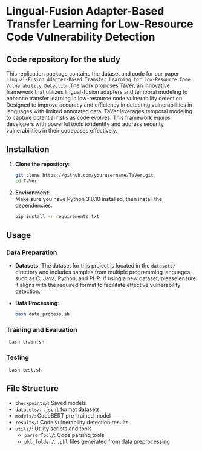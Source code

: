 # Lingual-Fusion Adapter-Based Transfer Learning for Low-Resource Code Vulnerability Detection

## Code repository for the study
This replication package contains the dataset and code for our paper `Lingual-Fusion Adapter-Based Transfer Learning for Low-Resource Code Vulnerability Detection`.The work proposes TaVer, an innovative framework that utilizes lingual-fusion adapters and temporal modeling to enhance transfer learning in low-resource code vulnerability detection. Designed to improve accuracy and efficiency in detecting vulnerabilities in languages with limited annotated data, TaVer leverages temporal modeling to capture potential risks as code evolves. This framework equips developers with powerful tools to identify and address security vulnerabilities in their codebases effectively.

## Installation
1. **Clone the repository**:
   ```bash
   git clone https://github.com/yourusername/TaVer.git
   cd TaVer

2. **Environment**:  
    Make sure you have Python 3.8.10 installed, then install the dependencies:
    
    ```bash
    pip install -r requirements.txt

## Usage
### Data Preparation
- **Datasets**: The dataset for this project is located in the `datasets/` directory and includes samples from multiple programming languages, such as C, Java, Python, and PHP. If using a new dataset, please ensure it aligns with the required format to facilitate effective vulnerability detection.

- **Data Processing**: 
  ```bash
  bash data_process.sh

### Training and Evaluation
     bash train.sh

### Testing
     bash test.sh

## File Structure
- `checkpoints/`: Saved models
- `datasets/`: `.jsonl` format datasets
- `models/`: CodeBERT pre-trained model
- `results/`: Code vulnerability detection results
- `utils/`: Utility scripts and tools
   - `parserTool/`: Code parsing tools
   - `pkl_folder/`: `.pkl` files generated from data preprocessing



